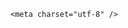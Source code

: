 <!DOCTYPE html>
<html lang="zh-CN">

<head>
    
<title>中美双方降低超100%关税，这两个月的外贸人、外贸企业都是怎么过的？_腾讯新闻</title>
<meta name="keywords" content="国际贸易,关税,跨境物流,跨境电商,对外贸易,中美,货代,美国,湘诚,美国_科技">
<meta name="description" content="中华人民共和国政府（“中国”）和美利坚合众国政府（“美国”），认识到双边经贸关系对两国和全球经济的重要性；认识到可持续的、长期的、互利的双边经贸关系的重要性；鉴于双方近期的讨论，相信持续的协商有助于解决双方在经贸领域关切的问题；本着相互开放、持续沟通、合作和相互尊重的精神，继续推进相关工作；双方承诺...">
<meta name="author" content="腾讯网">
<meta name="copyright" content="Copyright 1998 - 2025 Tencent. All Rights Reserved">
<meta property="og:type" content="news" />

<meta property="og:title" content="中美双方降低超100%关税，这两个月的外贸人、外贸企业都是怎么过的？_腾讯新闻" />
<meta property="og:description" content="中华人民共和国政府（“中国”）和美利坚合众国政府（“美国”），认识到双边经贸关系对两国和全球经济的重要性；认识到可持续的、长期的、互利的双边经贸关系的重要性；鉴于双方近期的讨论，相信持续的协商有助于解决双方在经贸领域关切的问题；本着相互开放、持续沟通、合作和相互尊重的精神，继续推进相关工作；双方承诺..." />
<meta property="og:url" content="https://news.qq.com/rain/a/20250512Q05EM200" />
<meta property="og:image" content="https://inews.gtimg.com/news_ls/OXTbFfvL4ynR_2YYKw_CR9OR16L5g3rJ_sKuN2RYSo-KYAA_640330/0" />
<meta property="article:author" content="" />
<meta property="article:published_time" content="2025-05-19 17:28:12" />
<meta property="category" content="" />

    <meta charset="utf-8" />
<meta http-equiv="X-UA-Compatible" content="IE=Edge" />
<meta name="viewport" content="width=device-width, initial-scale=1, shrink-to-fit=no" />
<link rel="dns-prefetch" href="mat1.gtimg.com">
<link rel="dns-prefetch" href="i.news.qq.com">
<link rel="shortcut icon" href="https://mat1.gtimg.com/qqcdn/qqindex2021/favicon.ico">
<script nomodule="true" src="https://mat1.gtimg.com/qqcdn/qqindex2021/common-static/20240515201444/core3-37-1.min.js"></script>
<script>
  try {
    if (!window.IntersectionObserver) {
      var observerScript = document.createElement('script');
      observerScript.src = "https://mat1.gtimg.com/qqcdn/qqindex2021/common-static/20241024141058/intersection-observer-polyfill.js";
      document.head.appendChild(observerScript);
    }
  } catch (error) {}
</script>

<script>
  try {
    if (!Element.prototype.scrollTo) {
      var scrollScript = document.createElement('script');
      scrollScript.src = "https://mat1.gtimg.com/qqcdn/qqindex2021/common-static/20241025153001/scroll-behavior-polyfill.js";
      document.head.appendChild(scrollScript);
    }
  } catch (error) {}
</script>
<script>
  try {
    if ('scrollRestoration' in window.history) {
      window.history.scrollRestoration = 'manual';
    }
    window.isPcClient = Boolean(window.electron) && (
      window.navigator.userAgent.indexOf('pc-client') > 0 ||
      window.navigator.userAgent.indexOf('TencentNews') > 0
    );
  } catch {}
</script>
<script>
  try {
    if (window.isPcClient) {
      var bodyStyle = document.createElement('style');
      bodyStyle.innerText = 'body{ zoom: 0.95 }';
      document.head.appendChild(bodyStyle);
    }
  } catch {}
</script>
<script>
  window.DATA = {"is_deleted":0,"self_declare":{"declare":"个人观点，仅供参考"},"FadCid":"","adInfo":{"openAdsPhotos":1,"openAdsText":1,"openRelatedNewsAd":1,"openAds":1,"openAdsComment":1},"categoryrray":{"category_id":"61","sub_category_id":"631"},"content":null,"interaction_info":{"share_wechat_count":5},"likeInfo":0,"news_app_recommend_status":4,"question_id":"","relate_extend_infos":{"longTitle":"中美日内瓦经贸会谈联合声明","title":"中美日内瓦经贸会谈联合声明","url":"http://view.inews.qq.com/a/20250512A055IH00","abstract":"中华人民共和国政府（“中国”）和美利坚合众国政府（“美国”），认识到双边经贸关系对两国和全球经济的重要性；认识到可持续的、长期的、互利的双边经贸关系的重要性；鉴于双方近期的讨论，相信持续的协商有助于解决双方在经贸领域关切的问题；本着相互开放、持续沟通、合作和相互尊重的精神，继续推进相关工作；双方承诺...","id":"20250512A055IH00","imgURL":"https://inews.gtimg.com/news_ls/OI5hpQo-J2cl3qkmgeoav3YLaYz9nGK2dHgqKk_CaCHykAA_640330/0","imgURLSmall":"https://inews.gtimg.com/news_ls/OI5hpQo-J2cl3qkmgeoav3YLaYz9nGK2dHgqKk_CaCHykAA_150120/0"},"article_category":"61","attribute":{},"atype":232,"content_words_num":30,"copyright_wording_share":"免责声明","enableDiffusion":1,"final_declare":["个人观点，仅供参考"],"forbidCommentUpDown":0,"remarks":"","safe_cntl":{"emoticon_comment_mode":0,"close_all_emoticon_comment":0,"close_global_news_sis":0,"close_relate_thing":0,"close_share_pull":0,"close_all_ad":0,"close_all_favorite":0,"close_all_rel":0,"close_comment_dislike":0},"surl":"https://view.inews.qq.com/a/20250512Q05EM200","closeCommentBanner":0,"detail_entry":{"orignal_entry":1,"is_orignal":1},"ret":0,"shareImg":"https://inews.gtimg.com/om_ls/OXBUTso3FMugFU5irsA6oQyn0Ht6KnploaXt7gT3X28p0AA_870492/0","url":"https://view.inews.qq.com/a/20250512Q05EM200","abstract":"","commentid":"","copyright_share":"本文来自腾讯新闻客户端创作者，不代表腾讯新闻的观点和立场。","extra_property":{"FeedbackDetailDisableInsert":0,"zanSkinType":""},"time":"2025-05-12 15:28:25","title":"中美双方降低超100%关税，这两个月的外贸人、外贸企业都是怎么过的？","answer_num":6,"card":{"icon":"https://inews.gtimg.com/om_ls/OPBO91JgEbYG-O62jC2hCRA_yoydsA8oEANb87pxgNxKgAA_200200/0","uin":"ecbe89d289b6198c7996f16538ebc224f9","vip_icon_night":"http://inews.gtimg.com/newsapp_ls/0/14876052067/0","vip_place":"left","vip_type":"30012","desc":"腾讯新闻问答课代表，结合当下热点新闻和网友热议，发现好问题，期待好回答。","msgEntry":1,"vip_desc":"腾讯新闻问答课代表官方账号","chlname":"问答课代表","update_frequency":"1970-01-01 08:00:00","vip_icon":"http://inews.gtimg.com/newsapp_ls/0/14876051701/0","liveInfo":{},"chlid":"22983986","suid":"8QMc339d5IQeuTzY5QN3","cpLevel":2,"vip_type_new":"30012"},"channelEntryJumpType":1,"disableDeclare":1,"emojiSwitch":1,"iNewsRecommendLevel":1,"questionInfo":{"thumbnails_qqnews":["https://inews.gtimg.com/om_ls/OXBUTso3FMugFU5irsA6oQyn0Ht6KnploaXt7gT3X28p0AA_294195/0"],"title":"中美双方降低超100%关税，这两个月的外贸人、外贸企业都是怎么过的？","url":"http://view.inews.qq.com/a/20250512Q05EM200","abstract":"","id":"20250512Q05EM200","longtitle":"中美双方降低超100%关税，这两个月内外贸人都是怎么过的？","question_short_title":"中美双方降低超100%关税，这两个月的外贸人、外贸企业都是怎么过的？","relate_extend_infos":[{"id":"20250512A055IH00","longtitle":"中美日内瓦经贸会谈联合声明","picShowType":"90092","thumbnails_qqnews":["https://inews.gtimg.com/news_ls/OI5hpQo-J2cl3qkmgeoav3YLaYz9nGK2dHgqKk_CaCHykAA_294195/0"],"title":"中美日内瓦经贸会谈联合声明","url":"https://view.inews.qq.com/a/20250512A055IH00","abstract":"中华人民共和国政府（“中国”）和美利坚合众国政府（“美国”），认识到双边经贸关系对两国和全球经济的重要性；认识到可持续的、长期的、互利的双边经贸关系的重要性；鉴于双方近期的讨论，相信持续的协商有助于解决双方在经贸领域关切的问题；本着相互开放、持续沟通、合作和相互尊重的精神，继续推进相关工作；双方承诺...","articletype":"0"}]},"ai_switch":true,"emojiRelatedSwitch":1,"id":"20250512Q05EM200","isSensitive":0,"already_answer":false,"all_long_pic":1,"intro":"","news_update_time":1747661077,"shareCount":5,"shareDesc":"腾讯新闻","cms_id":"20250512Q05EM200","articleId":"20250519Q06NPR00","article_type":232,"tags":"","desc":"中华人民共和国政府（“中国”）和美利坚合众国政府（“美国”），认识到双边经贸关系对两国和全球经济的重要性；认识到可持续的、长期的、互利的双边经贸关系的重要性；鉴于双方近期的讨论，相信持续的协商有助于解决双方在经贸领域关切的问题；本着相互开放、持续沟通、合作和相互尊重的精神，继续推进相关工作；双方承诺...","videoArr":[]};
</script>
<script>
  window.channelInfo = {"channelConfig":{"channelNav":[{"_auto_id":"1","active_alien_img":"","alien_img":"","channel_id":"news_news_home","is_local":"0","link":"https://www.qq.com","name_cn":"首页","name_en":"home"},{"_auto_id":"2","active_alien_img":"","alien_img":"","channel_id":"news_news_top","is_local":"0","link":"","name_cn":"要闻","name_en":"news"},{"_auto_id":"4","active_alien_img":"","alien_img":"","channel_id":"news_news_bj","is_local":"1","link":"","name_cn":"北京","name_en":"bj"},{"_auto_id":"5","active_alien_img":"","alien_img":"","channel_id":"news_news_finance","is_local":"0","link":"","name_cn":"财经","name_en":"finance"},{"_auto_id":"6","active_alien_img":"","alien_img":"","channel_id":"news_news_tech","is_local":"0","link":"","name_cn":"科技","name_en":"tech"},{"_auto_id":"7","active_alien_img":"","alien_img":"","channel_id":"tv","is_local":"0","link":"https://v.qq.com/channel/tv/?ptag=qqnews","name_cn":"电视剧","name_en":"tv"},{"_auto_id":"8","active_alien_img":"","alien_img":"","channel_id":"news_news_qa","is_local":"0","link":"","name_cn":"热问","name_en":"qa"},{"_auto_id":"9","active_alien_img":"","alien_img":"","channel_id":"news_news_ent","is_local":"0","link":"","name_cn":"娱乐","name_en":"ent"},{"_auto_id":"10","active_alien_img":"","alien_img":"","channel_id":"variety","is_local":"0","link":"https://v.qq.com/channel/variety/?ptag=qqnews","name_cn":"综艺","name_en":"variety"},{"_auto_id":"11","active_alien_img":"","alien_img":"","channel_id":"news_news_sports","is_local":"0","link":"","name_cn":"体育","name_en":"sports"},{"_auto_id":"13","active_alien_img":"","alien_img":"","channel_id":"news_news_nba","is_local":"0","link":"","name_cn":"NBA","name_en":"nba"},{"_auto_id":"14","active_alien_img":"","alien_img":"","channel_id":"news_news_world","is_local":"0","link":"","name_cn":"国际","name_en":"world"},{"_auto_id":"15","active_alien_img":"","alien_img":"","channel_id":"news_news_mil","is_local":"0","link":"","name_cn":"军事","name_en":"milite"},{"_auto_id":"16","active_alien_img":"","alien_img":"","channel_id":"news_news_auto","is_local":"0","link":"","name_cn":"汽车","name_en":"auto"},{"_auto_id":"17","active_alien_img":"","alien_img":"","channel_id":"news_news_house","is_local":"0","link":"","name_cn":"房产","name_en":"house"},{"_auto_id":"18","active_alien_img":"","alien_img":"","channel_id":"news_news_edu","is_local":"0","link":"","name_cn":"教育","name_en":"edu"},{"_auto_id":"19","active_alien_img":"","alien_img":"","channel_id":"news_news_antip","is_local":"0","link":"","name_cn":"健康","name_en":"health"},{"_auto_id":"20","active_alien_img":"","alien_img":"","channel_id":"news_news_video","is_local":"0","link":"","name_cn":"视频","name_en":"video"},{"_auto_id":"21","active_alien_img":"","alien_img":"","channel_id":"news_news_game","is_local":"0","link":"","name_cn":"游戏","name_en":"games"},{"_auto_id":"22","active_alien_img":"","alien_img":"","channel_id":"news_news_nchupin","is_local":"0","link":"","name_cn":"眼界","name_en":"chupin"},{"_auto_id":"24","active_alien_img":"","alien_img":"","channel_id":"news_news_football","is_local":"0","link":"","name_cn":"足球","name_en":"football"},{"_auto_id":"25","active_alien_img":"","alien_img":"","channel_id":"news_news_kepu","is_local":"0","link":"","name_cn":"科学","name_en":"kepu"},{"_auto_id":"26","active_alien_img":"","alien_img":"","channel_id":"news_news_digi","is_local":"0","link":"","name_cn":"数码","name_en":"digi"},{"_auto_id":"28","active_alien_img":"","alien_img":"","channel_id":"ymzx","is_local":"0","link":"https://gamer.qq.com/v2/cloudgame/game/96897?ichannel=txxwpc0Ftxxwpc1","name_cn":"元梦之星","name_en":"news_news_ymzx"},{"_auto_id":"31","active_alien_img":"","alien_img":"","channel_id":"movie","is_local":"0","link":"https://v.qq.com/channel/movie/?ptag=qqnews","name_cn":"电影","name_en":"movie"},{"_auto_id":"32","active_alien_img":"","alien_img":"","channel_id":"news_news_esport","is_local":"0","link":"","name_cn":"电竞","name_en":"esport"},{"_auto_id":"34","active_alien_img":"","alien_img":"","channel_id":"news_news_history","is_local":"0","link":"","name_cn":"历史","name_en":"history"},{"_auto_id":"35","active_alien_img":"","alien_img":"","channel_id":"news_news_baby","is_local":"0","link":"","name_cn":"育儿","name_en":"baby"},{"_auto_id":"36","active_alien_img":"","alien_img":"","channel_id":"hbjy","is_local":"0","link":"https://gp.qq.com/act/a20250421mnqlx/news.shtml","name_cn":"和平精英","name_en":"news_news_hbjy"},{"_auto_id":"37","active_alien_img":"","alien_img":"","channel_id":"cloud_gamer","is_local":"0","link":"https://gamer.qq.com/?ichannel=txxwpc0Ftxxwpc1","name_cn":"云游戏","name_en":"cloud_gamer"},{"_auto_id":"38","active_alien_img":"","alien_img":"","channel_id":"news_news_lic","is_local":"0","link":"","name_cn":"理财","name_en":"finance_licai"},{"_auto_id":"39","active_alien_img":"","alien_img":"","channel_id":"news_news_istock","is_local":"0","link":"","name_cn":"股票","name_en":"finance_stock"},{"_auto_id":"40","active_alien_img":"","alien_img":"","channel_id":"ren_min_shi_pin","is_local":"0","link":"https://news.qq.com/omn/author/8QMd3Hld74cbujbY?tab=om_video","name_cn":"人民视频","name_en":"ren_min_shi_pin"},{"_auto_id":"41","active_alien_img":"","alien_img":"","channel_id":"news_news_weather","is_local":"0","link":"https://tianqi.qq.com/index.htm","name_cn":"天气","name_en":"weather"}]}};
</script>
<script>
  window.articleConfig = {"rightConfig":[{"_auto_id":"1","category_key":"default","modules":"{\"moduleList\":[{\"title\":\"精选视频\",\"id\":\"video_album\",\"videoType\":\"tag\",\"videoId\":\"aUepxrtchGM=\"},{\"title\":\"下载条\",\"id\":\"download_banner\",\"isSticky\":1},{\"title\":\"热点榜\",\"id\":\"hot_rank_list\",\"isSticky\":1},{\"title\":\"广告推广\",\"id\":\"ssp_ad_module\",\"category\":\"ad_ssp\",\"loid\":\"109\",\"isSticky\":1}]}"}],"tonglanAdConfig":[],"bottomConfig":[],"videoAdConfig":[],"rightGameConfig":[]};
</script>
<script src="https://mat1.gtimg.com/www/js/emonitor/custom_ed041a23.js" charset="utf-8"></script>
<script>
  try {
    window.emonitorIns = emonitor.create({
      name: 'newsqq_quesionArticle',
      atta: {
        name: 'newsqq',
      },
      mode: '007',
    });
  } catch (err) {
    console.warn(err);
  }
</script>
<link href="https://mat1.gtimg.com/qqcdn/qqindex2021/common-static/hel/qqnews-pc-dc_20250515055953/static/css/qa.css" rel="stylesheet">

<script>window.__HEL_PRESET_META__={"qqnews-pc-components":{"app":{"id":1366,"name":"qqnews-pc-components","app_group_name":"qqnews-pc-components","proj_ver":{"map":{},"utime":0},"online_version":"qqnews-pc-components_20250512030958","build_version":"qqnews-pc-components_20250515055747","update_at":"2025-05-15T09:58:38.000Z","desc":"set by [init], from container [formal.pc.dc.sz100981] worker [1]"},"version":{"sub_app_name":"qqnews-pc-components","sub_app_version":"qqnews-pc-components_20250515055747","src_map":{"webDirPath":"https://mat1.gtimg.com/qqcdn/qqindex2021/common-static/hel/qqnews-pc-components_20250515055747","htmlIndexSrc":"https://mat1.gtimg.com/qqcdn/qqindex2021/common-static/hel/qqnews-pc-components_20250515055747/index.html","extractMode":"all","iframeSrc":"","chunkCssSrcList":["https://mat1.gtimg.com/qqcdn/qqindex2021/common-static/hel/qqnews-pc-components_20250515055747/static/css/index.css"],"chunkJsSrcList":["https://mat1.gtimg.com/qqcdn/qqindex2021/common-static/hel/qqnews-pc-components_20250515055747/static/js/index.js"],"staticCssSrcList":[],"staticJsSrcList":["https://mat1.gtimg.com/qqcdn/qqindex2021/static/20231212123233/react.production.min.js","https://mat1.gtimg.com/qqcdn/qqindex2021/static/20231212123233/react-dom.production.min.js","https://mat1.gtimg.com/qqcdn/qqindex2021/common-static/hel/hel-base-v16.js"],"relativeCssSrcList":[],"relativeJsSrcList":[],"privCssSrcList":[],"srvModSrcList":[],"headAssetList":[{"tag":"staticScript","append":false,"attrs":{"src":"https://mat1.gtimg.com/qqcdn/qqindex2021/static/20231212123233/react.production.min.js"}},{"tag":"staticScript","append":false,"attrs":{"src":"https://mat1.gtimg.com/qqcdn/qqindex2021/static/20231212123233/react-dom.production.min.js"}},{"tag":"staticScript","append":false,"attrs":{"src":"https://mat1.gtimg.com/qqcdn/qqindex2021/common-static/hel/hel-base-v16.js"}},{"tag":"script","append":true,"attrs":{"src":"https://mat1.gtimg.com/qqcdn/qqindex2021/common-static/hel/qqnews-pc-components_20250515055747/static/js/index.js","defer":""}},{"tag":"link","append":true,"attrs":{"href":"https://mat1.gtimg.com/qqcdn/qqindex2021/common-static/hel/qqnews-pc-components_20250515055747/static/css/index.css","rel":"stylesheet"}}],"bodyAssetList":[]},"update_at":"2025-05-15T09:58:38.000Z","create_at":"2025-05-15T09:58:38.000Z","_worker_id":"1","_is_backup":true}}}</script>
<script>window.__VIEW_PATH__="question.ejs";</script>
</head>

<body id="dc-question-body">
  <div id="root"></div>
    <iframe style="display: none;" src="https://i.news.qq.com/web_backend/getWebPacUid"></iframe>
<script src="https://mat1.gtimg.com/qqcdn/qqindex2021/common-static/20240805160928/react.production.min.js"></script>
<script src="https://mat1.gtimg.com/qqcdn/qqindex2021/common-static/20240805160928/react-dom.production.min.js"></script>
<script src="https://mat1.gtimg.com/qqcdn/qqindex2021/common-static/20241018171503/universal-report.min.js"></script>
<script defer type="text/javascript" src="https://mat1.gtimg.com/qqcdn/qqindex2021/libs/barrier/aria.js?appid=9327b8b06379d9d1728bbfbe2025ef9c" charset="utf-8"></script>
<script defer src="https://t.captcha.qq.com/TCaptcha.js"></script>
<script>document.cookie="hel_err=;path=/;";</script>
<script src="https://mat1.gtimg.com/qqcdn/qqindex2021/common-static/hel/hel-base-v16.js"></script>
<script src="https://mat1.gtimg.com/qqcdn/qqindex2021/common-static/hel/qqnews-pc-hel-entry_20250117174052/static/js/index.js"></script>
<link rel="preload" href="https://mat1.gtimg.com/qqcdn/qqindex2021/common-static/hel/qqnews-pc-dc_20250515055953/static/js/qa.js" as="script">
<link rel="preload" href="https://mat1.gtimg.com/qqcdn/qqindex2021/common-static/hel/qqnews-pc-components_20250515055747/static/js/index.js" as="script">
<script>window.loadProject("https://mat1.gtimg.com/qqcdn/qqindex2021/common-static/hel/qqnews-pc-dc_20250515055953/static/js/qa.js");</script>
<iframe id="videoFrame" style="display: none;" src="https://video.qq.com/cookie/sync_qqnews.html"></iframe>
</body>

</html>

